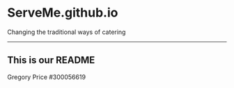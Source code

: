 # ServeMe.github.io
Changing the traditional ways of catering

-----------------------
This is our README
----------------------
Gregory Price  #300056619

